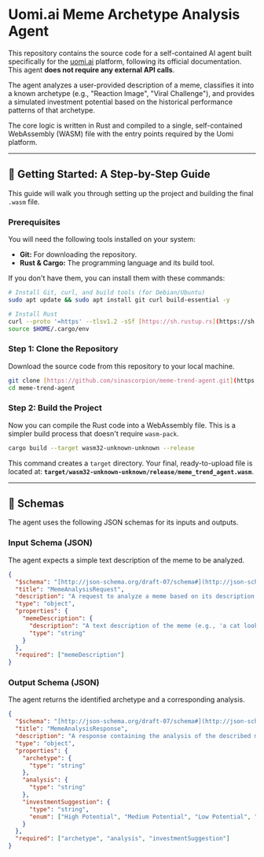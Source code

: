 # Uomi.ai Meme Archetype Analysis Agent

This repository contains the source code for a self-contained AI agent built specifically for the [uomi.ai](https://uomi.ai/) platform, following its official documentation. This agent **does not require any external API calls**.

The agent analyzes a user-provided description of a meme, classifies it into a known archetype (e.g., "Reaction Image", "Viral Challenge"), and provides a simulated investment potential based on the historical performance patterns of that archetype.

The core logic is written in Rust and compiled to a single, self-contained WebAssembly (WASM) file with the entry points required by the Uomi platform.

---

## 🚀 Getting Started: A Step-by-Step Guide

This guide will walk you through setting up the project and building the final `.wasm` file.

### Prerequisites

You will need the following tools installed on your system:

* **Git:** For downloading the repository.
* **Rust & Cargo:** The programming language and its build tool.

If you don't have them, you can install them with these commands:

```bash
# Install Git, curl, and build tools (for Debian/Ubuntu)
sudo apt update && sudo apt install git curl build-essential -y

# Install Rust
curl --proto '=https' --tlsv1.2 -sSf [https://sh.rustup.rs](https://sh.rustup.rs) | sh
source $HOME/.cargo/env
```

### Step 1: Clone the Repository

Download the source code from this repository to your local machine.

```bash
git clone [https://github.com/sinascorpion/meme-trend-agent.git](https://github.com/sinascorpion/meme-trend-agent.git)
cd meme-trend-agent
```

### Step 2: Build the Project

Now you can compile the Rust code into a WebAssembly file. This is a simpler build process that doesn't require `wasm-pack`.

```bash
cargo build --target wasm32-unknown-unknown --release
```

This command creates a `target` directory. Your final, ready-to-upload file is located at: **`target/wasm32-unknown-unknown/release/meme_trend_agent.wasm`**.

---

## 📝 Schemas

The agent uses the following JSON schemas for its inputs and outputs.

### Input Schema (JSON)

The agent expects a simple text description of the meme to be analyzed.

```json
{
  "$schema": "[http://json-schema.org/draft-07/schema#](http://json-schema.org/draft-07/schema#)",
  "title": "MemeAnalysisRequest",
  "description": "A request to analyze a meme based on its description.",
  "type": "object",
  "properties": {
    "memeDescription": {
      "description": "A text description of the meme (e.g., 'a cat looking surprised', 'someone dancing to a popular song').",
      "type": "string"
    }
  },
  "required": ["memeDescription"]
}
```

### Output Schema (JSON)

The agent returns the identified archetype and a corresponding analysis.

```json
{
  "$schema": "[http://json-schema.org/draft-07/schema#](http://json-schema.org/draft-07/schema#)",
  "title": "MemeAnalysisResponse",
  "description": "A response containing the analysis of the described meme.",
  "type": "object",
  "properties": {
    "archetype": {
      "type": "string"
    },
    "analysis": {
      "type": "string"
    },
    "investmentSuggestion": {
      "type": "string",
      "enum": ["High Potential", "Medium Potential", "Low Potential", "Speculative"]
    }
  },
  "required": ["archetype", "analysis", "investmentSuggestion"]
}
